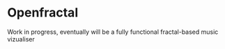 # Openfractal
Work in progress, eventually will be a fully functional fractal-based music vizualiser
